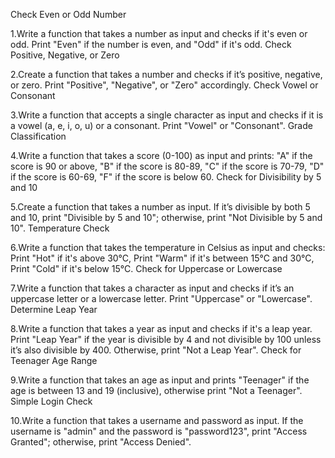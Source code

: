 Check Even or Odd Number

1.Write a function that takes a number as input and checks if it's even or odd. Print "Even" if the number is even, and "Odd" if it's odd.
Check Positive, Negative, or Zero

2.Create a function that takes a number and checks if it’s positive, negative, or zero. Print "Positive", "Negative", or "Zero" accordingly.
Check Vowel or Consonant

3.Write a function that accepts a single character as input and checks if it is a vowel (a, e, i, o, u) or a consonant. Print "Vowel" or "Consonant".
Grade Classification

4.Write a function that takes a score (0-100) as input and prints:
"A" if the score is 90 or above,
"B" if the score is 80-89,
"C" if the score is 70-79,
"D" if the score is 60-69,
"F" if the score is below 60.
Check for Divisibility by 5 and 10

5.Create a function that takes a number as input. If it’s divisible by both 5 and 10, print "Divisible by 5 and 10"; otherwise, print "Not Divisible by 5 and 10".
Temperature Check

6.Write a function that takes the temperature in Celsius as input and checks:
Print "Hot" if it's above 30°C,
Print "Warm" if it's between 15°C and 30°C,
Print "Cold" if it's below 15°C.
Check for Uppercase or Lowercase

7.Write a function that takes a character as input and checks if it’s an uppercase letter or a lowercase letter. Print "Uppercase" or "Lowercase".
Determine Leap Year

8.Write a function that takes a year as input and checks if it's a leap year. Print "Leap Year" if the year is divisible by 4 and not divisible by 100 unless it’s also divisible by 400. Otherwise, print "Not a Leap Year".
Check for Teenager Age Range

9.Write a function that takes an age as input and prints "Teenager" if the age is between 13 and 19 (inclusive), otherwise print "Not a Teenager".
Simple Login Check

10.Write a function that takes a username and password as input. If the username is "admin" and the password is "password123", print "Access Granted"; otherwise, print "Access Denied".